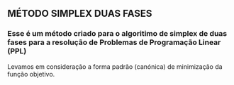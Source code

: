 ## MÉTODO SIMPLEX DUAS FASES

### Esse é um método criado para o algoritimo de simplex de duas fases para a resolução de Problemas de Programação Linear (PPL)

Levamos em consideração a forma padrão (canónica) de minimização da função objetivo.
